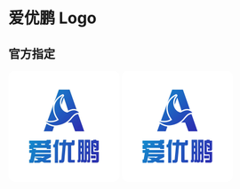 # 爱优鹏 Logo

## 官方指定

<img src="./static/爱优鹏4_画板%201.jpg" style="max-width: 200px; border-radius: 10px;">
<img src="./static/爱优鹏4_画板%201.png" style="max-width: 200px; border-radius: 10px;">